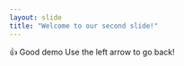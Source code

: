 ```yaml
---
layout: slide
title: "Welcome to our second slide!"
---
```

👍 Good demo
Use the left arrow to go back!
